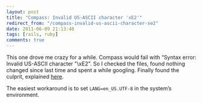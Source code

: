 ```yaml
---
layout: post
title: "Compass: Invalid US-ASCII character 'xE2'"
redirect_from: "/compass-invalid-us-ascii-character-xe2"
date: 2011-06-09 21:13:48
tags: [rails, ruby]
comments: true
---
```

This one drove me crazy for a while. Compass would fail with “Syntax error: Invalid US-ASCII character "\xE2". So I checked the files, found nothing changed since last time and spent a while googling. Finally found the culprit, explained [here](https://github.com/haml/haml/issues/269).

The easiest workaround is to set `LANG=en_US.UTF-8` in the system’s environment.
